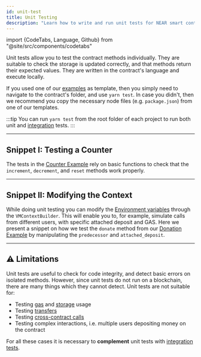 ```yaml
---
id: unit-test
title: Unit Testing
description: "Learn how to write and run unit tests for NEAR smart contracts to test individual methods and functions in isolation."
---
```

import {CodeTabs, Language, Github} from "@site/src/components/codetabs"

Unit tests allow you to test the contract methods individually. They are suitable to check the storage is updated correctly, and that methods return their expected values. They are written in the contract's language and execute locally.

If you used one of our [examples](https://github.com/near-examples/docs-examples) as template, then you simply need to navigate to the contract's folder, and use `yarn test`. In case you didn't, then we recommend you copy the necessary node files (e.g. `package.json`) from one of our templates.

:::tip
You can run `yarn test` from the root folder of each project to run both unit and [integration](integration-test.md) tests.
:::

---

## Snippet I: Testing a Counter

The tests in the [Counter Example](https://github.com/near-examples/counters) rely on basic functions to check that the `increment`, `decrement`, and `reset` methods work properly.

<CodeTabs>
  <Language value="rust" language="rust">
    <Github fname="lib.rs"
            url="https://github.com/near-examples/counters/blob/main/contract-rs/src/lib.rs"
            start="47" end="68" />
    <Github fname="Cargo.toml"
            url="https://github.com/near-examples/counters/blob/main/contract-rs/Cargo.toml"
            start="18" end="19" />
  </Language>
</CodeTabs>

---

## Snippet II: Modifying the Context

While doing unit testing you can modify the [Environment variables](../anatomy/environment.md) through the `VMContextBuilder`. This will enable you to, for example, simulate calls from different users, with specific attached deposit and GAS. Here we present a snippet on how we test the `donate` method from our [Donation Example](https://github.com/near-examples/donation-examples) by manipulating the `predecessor` and `attached_deposit`.

<CodeTabs>
  <Language value="rust" language="rust">
    <Github fname="lib.rs"
            url="https://github.com/near-examples/donation-examples/blob/main/contract-rs/src/lib.rs"
            start="58" end="105" />
    <Github fname="Cargo.toml"
            url="https://github.com/near-examples/donation-examples/blob/main/contract-rs/Cargo.toml"
            start="18" end="19" />
  </Language>
</CodeTabs>

---

## ⚠️ Limitations

Unit tests are useful to check for code integrity, and detect basic errors on isolated methods. However, since unit tests do not run on a blockchain, there are many things which they cannot detect. Unit tests are not suitable for:

- Testing [gas](../anatomy/environment.md) and [storage](../anatomy/storage.md) usage
- Testing [transfers](../anatomy/actions.md)
- Testing [cross-contract calls](../anatomy/crosscontract.md)
- Testing complex interactions, i.e. multiple users depositing money on the contract

For all these cases it is necessary to **complement** unit tests with [integration tests](integration-test.md).
